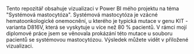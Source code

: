 Tento repozitář obsahuje vizualizaci v Power BI mého projektu na téma "Systémová mastocytóza".
Systémová mastocytóza je vzácné hematoonkologické onemocnění, u kterého je typická mutace v genu KIT - varianta D816V, která se vyskytuje u více než 80 % pacientů.
V rámci mojí diplomové práce jsem se věnovala prokázání této mutace u souboru pacientů se systémovou mastocytózou.
Výsledek můžete vidět v přiložené vizualizaci.
